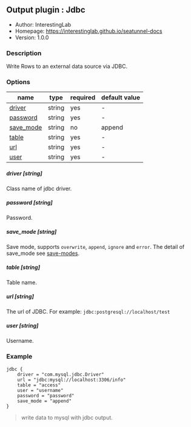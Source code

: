 ## Output plugin : Jdbc

* Author: InterestingLab
* Homepage: https://interestinglab.github.io/seatunnel-docs
* Version: 1.0.0

### Description

Write Rows to an external data source via JDBC.

### Options

| name | type | required | default value |
| --- | --- | --- | --- |
| [driver](#driver-string) | string | yes | - |
| [password](#password-string) | string | yes | - |
| [save_mode](#save_mode-string) | string | no | append |
| [table](#table-string) | string | yes | - |
| [url](#url-string) | string | yes | - |
| [user](#user-string) | string | yes | - |

##### driver [string]

Class name of jdbc driver.

##### password [string]

Password.

##### save_mode [string]

Save mode, supports `overwrite`, `append`, `ignore` and `error`. The detail of save_mode see [save-modes](http://spark.apache.org/docs/2.2.0/sql-programming-guide.html#save-modes).

##### table [string]

Table name.

##### url [string]

The url of JDBC. For example: `jdbc:postgresql://localhost/test`


##### user [string]

Username.


### Example

```
jdbc {
    driver = "com.mysql.jdbc.Driver"
    url = "jdbc:mysql://localhost:3306/info"
    table = "access"
    user = "username"
    password = "password"
    save_mode = "append"
}
```

> write data to mysql with jdbc output. 
